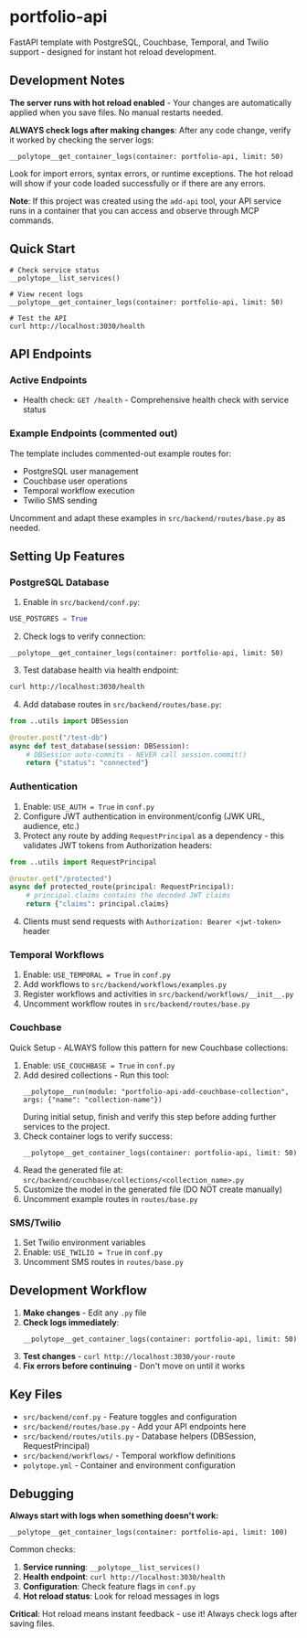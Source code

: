 # portfolio-api

FastAPI template with PostgreSQL, Couchbase, Temporal, and Twilio support - designed for instant hot reload development.

## Development Notes

**The server runs with hot reload enabled** - Your changes are automatically applied when you save files. No manual restarts needed.

**ALWAYS check logs after making changes**: After any code change, verify it worked by checking the server logs:
```mcp
__polytope__get_container_logs(container: portfolio-api, limit: 50)
```
Look for import errors, syntax errors, or runtime exceptions. The hot reload will show if your code loaded successfully or if there are any errors.

**Note**: If this project was created using the `add-api` tool, your API service runs in a container that you can access and observe through MCP commands.

## Quick Start

```mcp
# Check service status
__polytope__list_services()

# View recent logs
__polytope__get_container_logs(container: portfolio-api, limit: 50)

# Test the API
curl http://localhost:3030/health
```

## API Endpoints

### Active Endpoints
- Health check: `GET /health` - Comprehensive health check with service status

### Example Endpoints (commented out)
The template includes commented-out example routes for:
- PostgreSQL user management
- Couchbase user operations
- Temporal workflow execution
- Twilio SMS sending

Uncomment and adapt these examples in `src/backend/routes/base.py` as needed.

## Setting Up Features

### PostgreSQL Database
1. Enable in `src/backend/conf.py`:
```python
USE_POSTGRES = True
```

2. Check logs to verify connection:
```mcp
__polytope__get_container_logs(container: portfolio-api, limit: 50)
```

3. Test database health via health endpoint:
```bash
curl http://localhost:3030/health
```

4. Add database routes in `src/backend/routes/base.py`:
```python
from ..utils import DBSession

@router.post("/test-db")
async def test_database(session: DBSession):
    # DBSession auto-commits - NEVER call session.commit()
    return {"status": "connected"}
```

### Authentication
1. Enable: `USE_AUTH = True` in `conf.py`
2. Configure JWT authentication in environment/config (JWK URL, audience, etc.)
3. Protect any route by adding `RequestPrincipal` as a dependency - this validates JWT tokens from Authorization headers:
```python
from ..utils import RequestPrincipal

@router.get("/protected")
async def protected_route(principal: RequestPrincipal):
    # principal.claims contains the decoded JWT claims
    return {"claims": principal.claims}
```
4. Clients must send requests with `Authorization: Bearer <jwt-token>` header

### Temporal Workflows
1. Enable: `USE_TEMPORAL = True` in `conf.py`
2. Add workflows to `src/backend/workflows/examples.py`
3. Register workflows and activities in `src/backend/workflows/__init__.py`
4. Uncomment workflow routes in `src/backend/routes/base.py`

### Couchbase

Quick Setup - ALWAYS follow this pattern for new Couchbase collections:

1. Enable: `USE_COUCHBASE = True` in `conf.py`
2. Add desired collections - Run this tool:
   ```mcp
   __polytope__run(module: "portfolio-api-add-couchbase-collection", args: {"name": "collection-name"})
   ```
   During initial setup, finish and verify this step before adding further services to the project.
3. Check container logs to verify success:
   ```mcp
   __polytope__get_container_logs(container: portfolio-api, limit: 50)
   ```
4. Read the generated file at: `src/backend/couchbase/collections/<collection_name>.py`
5. Customize the model in the generated file (DO NOT create manually)
6. Uncomment example routes in `routes/base.py`

### SMS/Twilio
1. Set Twilio environment variables
2. Enable: `USE_TWILIO = True` in `conf.py`
3. Uncomment SMS routes in `routes/base.py`

## Development Workflow

1. **Make changes** - Edit any `.py` file
2. **Check logs immediately**:
   ```mcp
   __polytope__get_container_logs(container: portfolio-api, limit: 50)
   ```
3. **Test changes** - `curl http://localhost:3030/your-route`
4. **Fix errors before continuing** - Don't move on until it works

## Key Files

- `src/backend/conf.py` - Feature toggles and configuration
- `src/backend/routes/base.py` - Add your API endpoints here
- `src/backend/routes/utils.py` - Database helpers (DBSession, RequestPrincipal)
- `src/backend/workflows/` - Temporal workflow definitions
- `polytope.yml` - Container and environment configuration

## Debugging

**Always start with logs when something doesn't work:**
```mcp
__polytope__get_container_logs(container: portfolio-api, limit: 100)
```

Common checks:
1. **Service running**: `__polytope__list_services()`
2. **Health endpoint**: `curl http://localhost:3030/health`
3. **Configuration**: Check feature flags in `conf.py`
4. **Hot reload status**: Look for reload messages in logs

**Critical**: Hot reload means instant feedback - use it! Always check logs after saving files.
